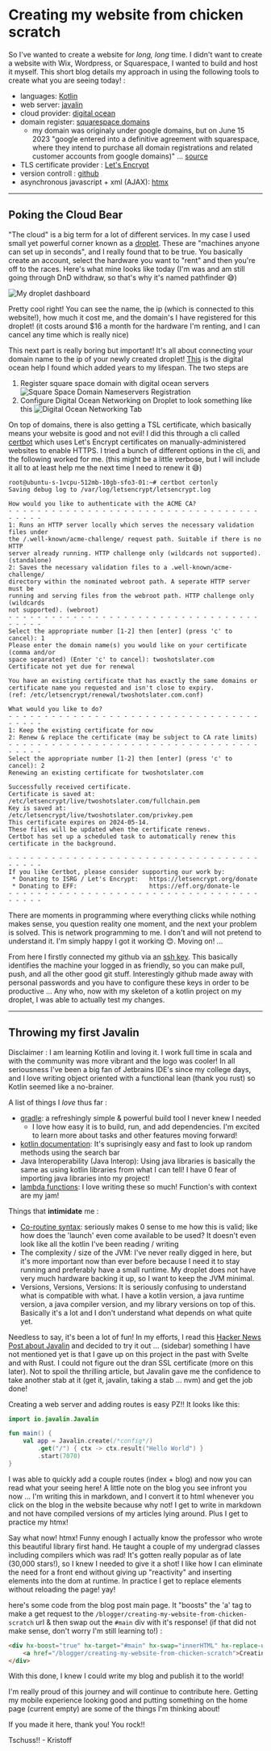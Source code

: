 # Creating my website from chicken scratch

So I've wanted to create a website for *long, long* time. I didn't want to create a website with Wix, Wordpress, or Squarespace, I wanted to build and host it myself. This short blog details my approach in using the following tools to create what you are seeing today! :
- languages: [Kotlin](https://kotlinlang.org/)
- web server: [javalin](https://javalin.io/)
- cloud provider: [digital ocean](https://www.digitalocean.com/)
- domain register: [squarespace domains](https://domains.squarespace.com/)
  - my domain was originaly under google domains, but on June 15 2023 "google entered into a definitive agreement with squarespace, where they intend to purchase all domain registrations and related customer accounts from google domains)" ... [source](https://support.google.com/domains/answer/13689670?hl=en)
- TLS certificate provider : [Let's Encrypt](https://letsencrypt.org/)
- version controll : [github](https://github.com/)
- asynchronous javascript + xml (AJAX): [htmx](https://htmx.org/)

---
## Poking the Cloud Bear
"The cloud" is a big term for a lot of different services. In my case I used small yet powerful corner known as a [droplet](https://www.digitalocean.com/products/droplets). These are "machines anyone can set up in seconds", and I really found that to be true. You basically create an account, select the hardware you want to "rent" and then you're off to the races. Here's what mine looks like today (I'm was and am still going through DnD withdraw, so that's why it's named pathfinder 😅)

![My droplet dashboard](blog-entry-assets/droplet.png)

Pretty cool right! You can see the name, the ip (which is connected to this website!), how much it cost me, and the domain's I have registered for this droplet! (it costs around $16 a month for the hardware I'm renting, and I can cancel any time which is really nice)

This next part is really boring but important! It's all about connecting your domain name to the ip of your newly created droplet! [This](https://www.digitalocean.com/community/questions/point-a-domain-from-squarespace-com-to-digitalocean-and-install-wordpress) is the digital ocean help I found which added years to my lifespan. The two steps are 
1. Register square space domain with digital ocean servers
   ![Square Space Domain Nameservers Registration](blog-entry-assets/digital-ocean-nameservers.png)
2. Configure Digital Ocean Networking on Droplet to look something like this
    ![Digital Ocean Networking Tab](blog-entry-assets/digital-ocean-networking.png)

On top of domains, there is also getting a TSL certificate, which basically means your website is good and not evil! I did this through a cli called [certbot](https://certbot.eff.org/) which uses Let's Encrypt certificates on manually-administered websites to enable HTTPS. I tried a bunch of different options in the cli, and the following worked for me. (this might be a little verbose, but I will include it all to at least help me the next time I need to renew it 😅)

```text
root@ubuntu-s-1vcpu-512mb-10gb-sfo3-01:~# certbot certonly
Saving debug log to /var/log/letsencrypt/letsencrypt.log

How would you like to authenticate with the ACME CA?
- - - - - - - - - - - - - - - - - - - - - - - - - - - - - - - - - - - - - - - -
1: Runs an HTTP server locally which serves the necessary validation files under
the /.well-known/acme-challenge/ request path. Suitable if there is no HTTP
server already running. HTTP challenge only (wildcards not supported).
(standalone)
2: Saves the necessary validation files to a .well-known/acme-challenge/
directory within the nominated webroot path. A seperate HTTP server must be
running and serving files from the webroot path. HTTP challenge only (wildcards
not supported). (webroot)
- - - - - - - - - - - - - - - - - - - - - - - - - - - - - - - - - - - - - - - -
Select the appropriate number [1-2] then [enter] (press 'c' to cancel): 1
Please enter the domain name(s) you would like on your certificate (comma and/or
space separated) (Enter 'c' to cancel): twoshotslater.com
Certificate not yet due for renewal

You have an existing certificate that has exactly the same domains or certificate name you requested and isn't close to expiry.
(ref: /etc/letsencrypt/renewal/twoshotslater.com.conf)

What would you like to do?
- - - - - - - - - - - - - - - - - - - - - - - - - - - - - - - - - - - - - - - -
1: Keep the existing certificate for now
2: Renew & replace the certificate (may be subject to CA rate limits)
- - - - - - - - - - - - - - - - - - - - - - - - - - - - - - - - - - - - - - - -
Select the appropriate number [1-2] then [enter] (press 'c' to cancel): 2
Renewing an existing certificate for twoshotslater.com

Successfully received certificate.
Certificate is saved at: /etc/letsencrypt/live/twoshotslater.com/fullchain.pem
Key is saved at:         /etc/letsencrypt/live/twoshotslater.com/privkey.pem
This certificate expires on 2024-05-14.
These files will be updated when the certificate renews.
Certbot has set up a scheduled task to automatically renew this certificate in the background.

- - - - - - - - - - - - - - - - - - - - - - - - - - - - - - - - - - - - - - - -
If you like Certbot, please consider supporting our work by:
 * Donating to ISRG / Let's Encrypt:   https://letsencrypt.org/donate
 * Donating to EFF:                    https://eff.org/donate-le
- - - - - - - - - - - - - - - - - - - - - - - - - - - - - - - - - - - - - - - -
```

There are moments in programming where everything clicks while nothing makes sense, you question reality one moment, and the next your problem is solved. This is network programming to me. I don't and will not pretend to understand it. I'm simply happy I got it working 😊. Moving on! ...

From here I firstly connected my github via an [ssh key](https://docs.github.com/en/authentication/connecting-to-github-with-ssh/generating-a-new-ssh-key-and-adding-it-to-the-ssh-agent). This basically identifies the machine your logged in as friendly, so you can make pull, push, and all the other good git stuff. Interestingly github made away with personal passwords and you have to configure these keys in order to be productive ... Any who, now with my skeleton of a kotlin project on my droplet, I was able to actually test my changes.

---
## Throwing my first Javalin
Disclaimer : I am learning Kotilin and loving it. I work full time in scala and with the community was more vibrant and the logo was cooler! In all seriousness I've been a big fan of Jetbrains IDE's since my college days, and I love writing object oriented with a functional lean (thank you rust) so Kotlin seemed like a no-brainer.

A list of things I *love* thus far : 
- [gradle](https://gradle.org/): a refreshingly simple & powerful build tool I never knew I needed
  - I love how easy it is to build, run, and add dependencies. I'm excited to learn more about tasks and other features moving forward!
- [kotlin documentation](https://kotlinlang.org/docs/home.html): It's suprisingly easy and fast to look up random methods using the search bar
- Java Interoperability (Java Interop): Using java libraries is basically the same as using kotlin libraries from what I can tell! I have 0 fear of importing java libraries into my project!
- [lambda functions](https://kotlinlang.org/docs/lambdas.html): I love writing these so much! Function's with context are my jam!

Things that **intimidate** me : 
- [Co-routine syntax](https://kotlinlang.org/docs/coroutines-basics.html): seriously makes 0 sense to me how this is valid; like how does the 'launch' even come available to be used? It doesn't even look like all the kotlin I've been reading / writing
- The complexity / size of the JVM: I've never really digged in here, but it's more important now than ever before because I need it to stay running and preferably have a small runtime. My droplet does not have very much hardware backing it up, so I want to keep the JVM minimal.
- Versions, Versions, Versions: It is seriously confusing to understand what is compatible with what. I have a kotlin version, a java runtime version, a java compiler version, and my library versions on top of this. Basically it's a lot and I don't understand what depends on what quite yet. 

Needless to say, it's been a lot of fun! In my efforts, I read this [Hacker News Post about Javalin](https://news.ycombinator.com/item?id=39334672) and decided to try it out ... (sidebar) something I have not mentioned yet is that I gave up on this project in the past with Svelte and with Rust. I could not figure out the dran SSL certificate (more on this later). Not to spoil the thrilling article, but Javalin gave me the confidence to take another stab at it (get it, javalin, taking a stab ... nvm) and get the job done! 

Creating a web server and adding routes is easy PZ!! It looks like this: 

```kotlin
import io.javalin.Javalin

fun main() {
    val app = Javalin.create(/*config*/)
        .get("/") { ctx -> ctx.result("Hello World") }
        .start(7070)
}
```

I was able to quickly add a couple routes (index + blog) and now you can read what your seeing here! A little note on the blog you see infront you now ... I'm writing this in markdown, and I convert it to html whenever you click on the blog in the website because why not! I get to write in markdown and not have compiled versions of my articles lying around. Plus I get to practice my htmx! 

Say what now! htmx! Funny enough I actually know the professor who wrote this beautiful library first hand. He taught a couple of my undergrad classes including compilers which was rad! It's gotten really popular as of late (30,000 stars!), so I knew I needed to give it a shot! I like how I can eliminate the need for a front end without giving up "reactivity" and inserting elements into the dom at runtime. In practice I get to replace elements without reloading the page! yay!

here's some code from the blog post main page. It "boosts" the 'a' tag to make a get request to the `/blogger/creating-my-website-from-chicken-scratch` url & then swap out the `#main` div with it's response! (if that did not make sense, don't worry I'm still learning to!) :

```html
<div hx-boost="true" hx-target="#main" hx-swap="innerHTML" hx-replace-url="false">
    <a href="/blogger/creating-my-website-from-chicken-scratch">Creating my website from chicken scratch</a>
</div>
```

With this done, I knew I could write my blog and publish it to the world!

I'm really proud of this journey and will continue to contribute here. Getting my mobile experience looking good and putting something on the home page (current empty) are some of the things I'm thinking about! 

If you made it here, thank you! You rock!! 

Tschuss!! - Kristoff
